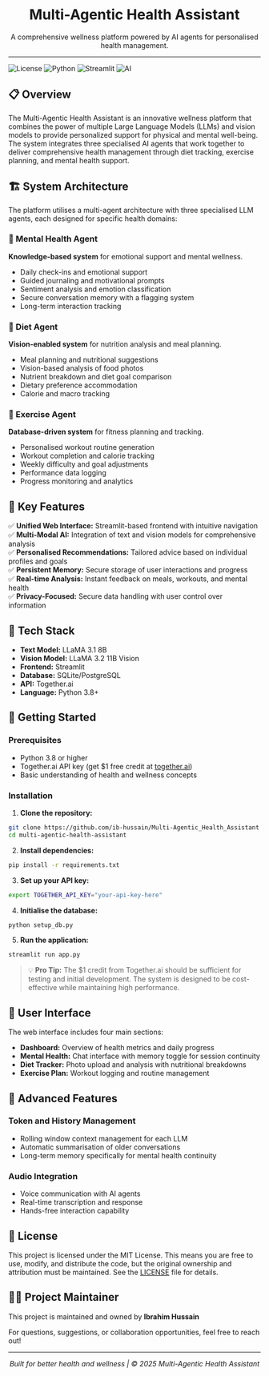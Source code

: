 <h1 align="center">Multi-Agentic Health Assistant</h1>
<p align="center">A comprehensive wellness platform powered by AI agents for personalised health management.</p>

<hr />

![License](https://img.shields.io/badge/license-MIT-blue.svg)
![Python](https://img.shields.io/badge/python-3.8+-blue.svg)
![Streamlit](https://img.shields.io/badge/streamlit-latest-red.svg)
![AI](https://img.shields.io/badge/AI-LLaMA%203.1-purple.svg)

## 📋 Overview

The Multi-Agentic Health Assistant is an innovative wellness platform that combines the power of multiple Large Language Models (LLMs) and vision models to provide personalized support for physical and mental well-being. The system integrates three specialised AI agents that work together to deliver comprehensive health management through diet tracking, exercise planning, and mental health support.

## 🏗️ System Architecture

The platform utilises a multi-agent architecture with three specialised LLM agents, each designed for specific health domains:

### 🧠 Mental Health Agent
**Knowledge-based system** for emotional support and mental wellness.

- Daily check-ins and emotional support
- Guided journaling and motivational prompts
- Sentiment analysis and emotion classification
- Secure conversation memory with a flagging system
- Long-term interaction tracking

### 🥗 Diet Agent
**Vision-enabled system** for nutrition analysis and meal planning.

- Meal planning and nutritional suggestions
- Vision-based analysis of food photos
- Nutrient breakdown and diet goal comparison
- Dietary preference accommodation
- Calorie and macro tracking

### 💪 Exercise Agent
**Database-driven system** for fitness planning and tracking.

- Personalised workout routine generation
- Workout completion and calorie tracking
- Weekly difficulty and goal adjustments
- Performance data logging
- Progress monitoring and analytics

## 🌟 Key Features

✅ **Unified Web Interface:** Streamlit-based frontend with intuitive navigation  
✅ **Multi-Modal AI:** Integration of text and vision models for comprehensive analysis  
✅ **Personalised Recommendations:** Tailored advice based on individual profiles and goals  
✅ **Persistent Memory:** Secure storage of user interactions and progress  
✅ **Real-time Analysis:** Instant feedback on meals, workouts, and mental health  
✅ **Privacy-Focused:** Secure data handling with user control over information  

## 🔧 Tech Stack

- **Text Model:** LLaMA 3.1 8B
- **Vision Model:** LLaMA 3.2 11B Vision
- **Frontend:** Streamlit
- **Database:** SQLite/PostgreSQL
- **API:** Together.ai
- **Language:** Python 3.8+

## 🚀 Getting Started

### Prerequisites

- Python 3.8 or higher
- Together.ai API key (get $1 free credit at [together.ai](https://www.together.ai/))
- Basic understanding of health and wellness concepts

### Installation

1. **Clone the repository:**
```bash
git clone https://github.com/ib-hussain/Multi-Agentic_Health_Assistant
cd multi-agentic-health-assistant
```

2. **Install dependencies:**
```bash
pip install -r requirements.txt
```

3. **Set up your API key:**
```bash
export TOGETHER_API_KEY="your-api-key-here"
```

4. **Initialise the database:**
```bash
python setup_db.py
```

5. **Run the application:**
```bash
streamlit run app.py
```

> 💡 **Pro Tip:** The $1 credit from Together.ai should be sufficient for testing and initial development. The system is designed to be cost-effective while maintaining high performance.

## 📱 User Interface

The web interface includes four main sections:

- **Dashboard:** Overview of health metrics and daily progress
- **Mental Health:** Chat interface with memory toggle for session continuity
- **Diet Tracker:** Photo upload and analysis with nutritional breakdowns
- **Exercise Plan:** Workout logging and routine management

## 🔮 Advanced Features

### Token and History Management
- Rolling window context management for each LLM
- Automatic summarisation of older conversations
- Long-term memory specifically for mental health continuity

### Audio Integration
- Voice communication with AI agents
- Real-time transcription and response
- Hands-free interaction capability


## 📄 License

This project is licensed under the MIT License. This means you are free to use, modify, and distribute the code, but the original ownership and attribution must be maintained. See the [LICENSE](LICENSE) file for details.



## 👨‍💻 Project Maintainer

This project is maintained and owned by **Ibrahim Hussain**

For questions, suggestions, or collaboration opportunities, feel free to reach out!

---
<p align="center"><i>Built for better health and wellness | © 2025 Multi-Agentic Health Assistant</i></p>
